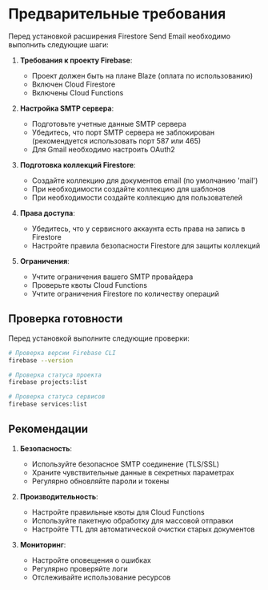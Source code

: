# Предварительные требования

Перед установкой расширения Firestore Send Email необходимо выполнить следующие шаги:

1. **Требования к проекту Firebase**:
   - Проект должен быть на плане Blaze (оплата по использованию)
   - Включен Cloud Firestore
   - Включены Cloud Functions

2. **Настройка SMTP сервера**:
   - Подготовьте учетные данные SMTP сервера
   - Убедитесь, что порт SMTP сервера не заблокирован (рекомендуется использовать порт 587 или 465)
   - Для Gmail необходимо настроить OAuth2

3. **Подготовка коллекций Firestore**:
   - Создайте коллекцию для документов email (по умолчанию 'mail')
   - При необходимости создайте коллекцию для шаблонов
   - При необходимости создайте коллекцию для пользователей

4. **Права доступа**:
   - Убедитесь, что у сервисного аккаунта есть права на запись в Firestore
   - Настройте правила безопасности Firestore для защиты коллекций

5. **Ограничения**:
   - Учтите ограничения вашего SMTP провайдера
   - Проверьте квоты Cloud Functions
   - Учтите ограничения Firestore по количеству операций

## Проверка готовности

Перед установкой выполните следующие проверки:

```bash
# Проверка версии Firebase CLI
firebase --version

# Проверка статуса проекта
firebase projects:list

# Проверка статуса сервисов
firebase services:list
```

## Рекомендации

1. **Безопасность**:
   - Используйте безопасное SMTP соединение (TLS/SSL)
   - Храните чувствительные данные в секретных параметрах
   - Регулярно обновляйте пароли и токены

2. **Производительность**:
   - Настройте правильные квоты для Cloud Functions
   - Используйте пакетную обработку для массовой отправки
   - Настройте TTL для автоматической очистки старых документов

3. **Мониторинг**:
   - Настройте оповещения о ошибках
   - Регулярно проверяйте логи
   - Отслеживайте использование ресурсов 